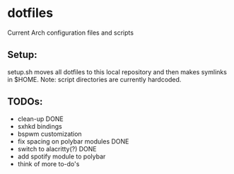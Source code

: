 # dotfiles
Current Arch configuration files and scripts

## Setup:
setup.sh moves all dotfiles to this local repository and then makes symlinks in $HOME. Note: script directories are currently hardcoded.

## TODOs:
* clean-up                        DONE
* sxhkd bindings
* bspwm customization
* fix spacing on polybar modules  DONE
* switch to alacritty(?)          DONE
* add spotify module to polybar
* think of more to-do's
